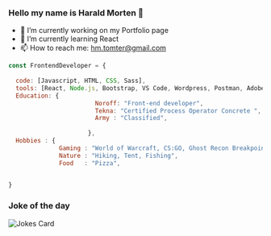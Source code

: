 ### Hello my name is Harald Morten 👋

- 🔭 I’m currently working on my Portfolio page 
- 🌱 I’m currently learning React
- 📫 How to reach me: hm.tomter@gmail.com





```javascript
const FrontendDeveloper = {
  
  code: [Javascript, HTML, CSS, Sass],
  tools: [React, Node.js, Bootstrap, VS Code, Wordpress, Postman, Adobe XD]
  Education: {
                        Noroff: "Front-end developer",
                        Tekna: "Certified Process Operator Concrete ",
                        Army : "Classified",
                       
                      },
  Hobbies : {
              Gaming : "World of Warcraft, CS:GO, Ghost Recon Breakpoint, Resident Evil",
              Nature : "Hiking, Tent, Fishing",
              Food   : "Pizza",
              

}
```



### Joke of the day
<img src="https://readme-jokes.vercel.app/api?hideBorder&theme=cobalt&qColor=%23944bcc&aColor=%23bbdb51" alt="Jokes Card" />
